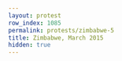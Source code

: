 ```yaml
---
layout: protest
row_index: 1085
permalink: protests/zimbabwe-5
title: Zimbabwe, March 2015
hidden: true
---
```

